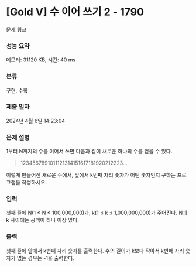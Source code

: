 # [Gold V] 수 이어 쓰기 2 - 1790 

[문제 링크](https://www.acmicpc.net/problem/1790) 

### 성능 요약

메모리: 31120 KB, 시간: 40 ms

### 분류

구현, 수학

### 제출 일자

2024년 4월 6일 14:23:04

### 문제 설명

<p>1부터 N까지의 수를 이어서 쓰면 다음과 같이 새로운 하나의 수를 얻을 수 있다.</p>

<blockquote>
<p>1234567891011121314151617181920212223...</p>
</blockquote>

<p>이렇게 만들어진 새로운 수에서, 앞에서 k번째 자리 숫자가 어떤 숫자인지 구하는 프로그램을 작성하시오.</p>

### 입력 

 <p>첫째 줄에 N(1 ≤ N ≤ 100,000,000)과,  k(1 ≤ k ≤ 1,000,000,000)가 주어진다. N과 k 사이에는 공백이 하나 이상 있다.</p>

### 출력 

 <p>첫째 줄에 앞에서 k번째 자리 숫자를 출력한다. 수의 길이가 k보다 작아서 k번째 자리 숫자가 없는 경우는 -1을 출력한다.</p>

